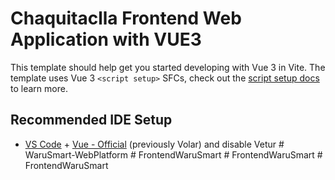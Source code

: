 # Chaquitaclla Frontend Web Application with VUE3

This template should help get you started developing with Vue 3 in Vite. The template uses Vue 3 `<script setup>` SFCs, check out the [script setup docs](https://v3.vuejs.org/api/sfc-script-setup.html#sfc-script-setup) to learn more.

## Recommended IDE Setup

- [VS Code](https://code.visualstudio.com/) + [Vue - Official](https://marketplace.visualstudio.com/items?itemName=Vue.volar) (previously Volar) and disable Vetur
#   W a r u S m a r t - W e b P l a t f o r m  
 #   F r o n t e n d W a r u S m a r t  
 #   F r o n t e n d W a r u S m a r t  
 #   F r o n t e n d W a r u S m a r t  
 